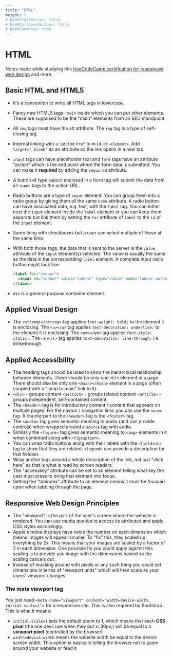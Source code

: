 ```yaml
---
title: "HTML"
weight: 1
# bookFlatSection: false
# bookCollapseSection: false
# bookComments: true
---
```


# HTML
Notes made while studying this
[freeCodeCamp certification for responsive web design](https://www.freecodecamp.org/learn/responsive-web-design/) and more.

## Basic HTML and HTML5
* It's a convention to write all HTML tags in lowercase.
* Fancy new HTML5 tags : `main` inside which you can put other elements. These are supposed to be the "main" elements from an SEO standpoint.
* All `img` tags must have the alt attribute. The `img` tag is a type of self-closing tag.
* Internal linking with `a`: set the `href` to `#<id-of-element>`. Add `target="_blank"` as an attribute so the link opens in a new tab.
* `input` tags can have placeholder text and `form` tags have an attribute "action" which is the end point where the form data is submitted. You can make it **required** by adding the `required` attribute.
* A button of type `submit` enclosed in a form tag will submit the data from all `input` tags to the action URL.
* Radio buttons are a type of `input` element. You can group them into a radio group by giving them all the same `name` attribute. A radio button can have associated data, e.g. text, with the `label` tag. You can either nest the `input` element inside the `label` element or you can keep them separate but link them by setting the `for` attribute of `label` to the `id` of the `input` element.
* Same thing with checkboxes but a user can select multiple of those at the same time.
* With both those tags, the data that is sent to the server is the `value` attribute of the `input` element(s) selected. The value is usually the same as the data in the corresponding `label` element. A complete input radio button might look like:

  ```html
  <label for="indoor">
    <input id="indoor" value="indoor" type="radio" name="indoor-outdoor">Indoor
  </label>
  ```
* `div` is a general purpose container element.

## Applied Visual Design
* The `<strong></strong>` tag applies `font-weight: bold;` to the element it is enclosing. The `<u></u>` tag applies `text-decoration: underline;` to the element it is enclosing. The `<em></em>` tag applies `font-style: italic;`. The `<s></s>` tag applies `text-decoration: line-through;` i.e. strikethrough.

## Applied Accessibility
* The heading tags should be used to show the hierarchical relationship between elements. There should be only one `<h1>` element in a page. There should also be only one `<main></main>` element in a page (often coupled with a "jump to main" link to it).
* `<div>` - groups content `<section>` - groups related content `<article>` - groups independent, self-contained content.
* The `<header>` tag is for introductory content / content that appears on multiple pages. For the navbar / navigation links you can use the `<nav>` tag. A counterpart to the `<header>` tag is the `<footer>` tag.
* The `<audio>` tag gives semantic meaning to audio (and can provide controls) when wrapped around a `source` tag with audio.
* Similarly the `<figure>` tag gives semantic meaning to `<img>` elements in it when combined along with `<figcaption>`.
* You can wrap radio buttons along with their labels with the `<fieldset>` tag to show that they are related. `<legend>` can provide a description for that fieldset.
* Wrap anchor tags around a whole description of the link, not just "click here" as that is what is read by screen readers.
* The "accesskey" attribute can be set to an element telling what key the user must press to bring that element into focus.
* Setting the "tabindex" attribute to an element means it must be focused upon when tabbing through the page.

## Responsive Web Design Principles
* The "viewport" is the part of the user's screen where the website is rendered. You can use media queries to access its attributes and apply CSS styles accordingly.
* Apple's retina displays have twice the number on each dimension which means images will appear smaller. To "fix" this, they scaled up everything by 2x. This means that your images are scaled by a factor of 2 in each dimension. One possible fix you could apply against this scaling is to provide you image with the dimensions halved so the scaling cancels out.
* Instead of mucking around with pixels or any such thing you could set dimensions in terms of "viewport units" which will then scale as your users' viewport changes.

### The meta viewport tag
You just need `<meta name="viewport" content="width=device-width, initial-scale=1">` for a responsive site. This is also required by Bootstrap. This is what it means:
* `initial-scale=1` sets the default zoom to 1, which means that each **CSS pixel** (the one devs use when they put x: 30px;) will be equal to a **viewport pixel** (controlled by the browser)
* `width=device-width` means the website width be equal to the device screen width. This option is basically telling the browser not to zoom around your website or feed it 
